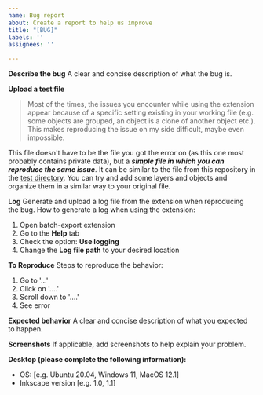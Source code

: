 ```yaml
---
name: Bug report
about: Create a report to help us improve
title: "[BUG]"
labels: ''
assignees: ''

---
```


**Describe the bug**
A clear and concise description of what the bug is.

**Upload a test file**
> Most of the times, the issues you encounter while using the extension appear because of a specific setting existing in your working file (e.g. some objects are grouped, an object is a clone of another object etc.). This makes reproducing the issue on my side difficult, maybe even impossible.

This file doesn't have to be the file you got the error on (as this one most probably contains private data), but a **_simple file in which you can reproduce the same issue_**. It can be similar to the file from this repository in the [test directory](https://github.com/StefanTraistaru/batch-export/tree/master/test). You can try and add some layers and objects and organize them in a similar way to your original file.

**Log**
Generate and upload a log file from the extension when reproducing the bug.
How to generate a log when using the extension:
1. Open batch-export extension
2. Go to the **Help** tab
3. Check the option: **Use logging**
4. Change the **Log file path** to your desired location

**To Reproduce**
Steps to reproduce the behavior:
1. Go to '...'
2. Click on '....'
3. Scroll down to '....'
4. See error

**Expected behavior**
A clear and concise description of what you expected to happen.

**Screenshots**
If applicable, add screenshots to help explain your problem.

**Desktop (please complete the following information):**
 - OS: [e.g. Ubuntu 20.04, Windows 11, MacOS 12.1]
 - Inkscape version [e.g. 1.0, 1.1]

